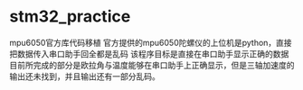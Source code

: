 # stm32_practice
mpu6050官方库代码移植
官方提供的mpu6050陀螺仪的上位机是python，直接把数据传入串口助手回全都是乱码
该程序目标是直接在串口助手显示正确的数据
目前所完成的部分是欧拉角与温度能够在串口助手上正确显示，但是三轴加速度的输出还未找到，并且输出还有一部分乱码。
